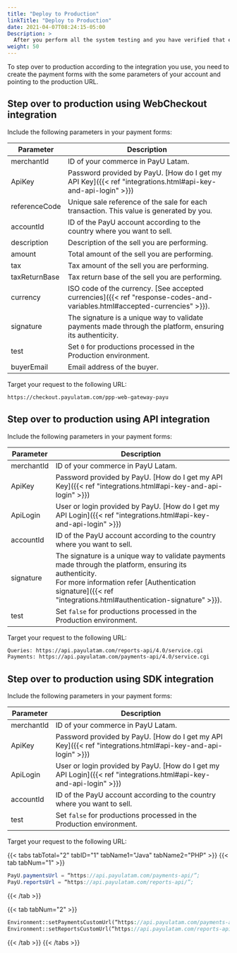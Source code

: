 ```yaml
---
title: "Deploy to Production"
linkTitle: "Deploy to Production"
date: 2021-04-07T08:24:15-05:00
Description: >
  After you perform all the system testing and you have verified that everything is working properly, you can change to the production server; where the actual transactions are processed.
weight: 50
---
```


To step over to production according to the integration you use, you need to create the payment forms with the some parameters of your account and pointing to the production URL.

## Step over to production using WebCheckout integration
Include the following parameters in your payment forms:

| Parameter     | Description                                                                                                 |
|---------------|-------------------------------------------------------------------------------------------------------------|
| merchantId    | ID of your commerce in PayU Latam.                                                                          |
| ApiKey        | Password provided by PayU. [How do I get my API Key]({{< ref "integrations.html#api-key-and-api-login" >}}) |
| referenceCode | Unique sale reference of the sale for each transaction. This value is generated by you.                     |
| accountId     | ID of the PayU account according to the country where you want to sell.                                     |
| description   | Description of the sell you are performing.                                                                 |
| amount        | Total amount of the sell you are performing.                                                                |
| tax           | Tax amount of the sell you are performing.                                                                  |
| taxReturnBase | Tax return base of the sell you are performing.                                                             |
| currency      | ISO code of the currency. [See accepted currencies]({{< ref "response-codes-and-variables.html#accepted-currencies" >}}). |
| signature     | The signature is a unique way to validate payments made through the platform, ensuring its authenticity.    |
| test          | Set `0` for productions processed in the Production environment.                                             |
| buyerEmail    | Email address of the buyer.                                                                                 |

Target your request to the following URL:

```HTML
https://checkout.payulatam.com/ppp-web-gateway-payu
```

## Step over to production using API integration
Include the following parameters in your payment forms:

| Parameter     | Description                                                                                                 |
|---------------|-------------------------------------------------------------------------------------------------------------|
| merchantId    | ID of your commerce in PayU Latam.                                                                          |
| ApiKey        | Password provided by PayU. [How do I get my API Key]({{< ref "integrations.html#api-key-and-api-login" >}}) |
| ApiLogin      | User or login provided by PayU. [How do I get my API Login]({{< ref "integrations.html#api-key-and-api-login" >}}) |
| accountId     | ID of the PayU account according to the country where you want to sell.                                     |
| signature     | The signature is a unique way to validate payments made through the platform, ensuring its authenticity.<br>For more information refer [Authentication signature]({{< ref "integrations.html#authentication-signature" >}}). |
| test          | Set `false` for productions processed in the Production environment.                                        |

Target your request to the following URL:

```HTML
Queries: https://api.payulatam.com/reports-api/4.0/service.cgi
Payments: https://api.payulatam.com/payments-api/4.0/service.cgi
```

## Step over to production using SDK integration
Include the following parameters in your payment forms:

| Parameter     | Description                                                                                                 |
|---------------|-------------------------------------------------------------------------------------------------------------|
| merchantId    | ID of your commerce in PayU Latam.                                                                          |
| ApiKey        | Password provided by PayU. [How do I get my API Key]({{< ref "integrations.html#api-key-and-api-login" >}}) |
| ApiLogin      | User or login provided by PayU. [How do I get my API Login]({{< ref "integrations.html#api-key-and-api-login" >}}) |
| accountId     | ID of the PayU account according to the country where you want to sell.                                     |
| test          | Set `false` for productions processed in the Production environment.                                        |

Target your request to the following URL:

{{< tabs tabTotal="2" tabID="1" tabName1="Java" tabName2="PHP" >}}
{{< tab tabNum="1" >}}
```Java
PayU.paymentsUrl = “https://api.payulatam.com/payments-api/”;
PayU.reportsUrl = “https://api.payulatam.com/reports-api/”;
```
{{< /tab >}}

{{< tab tabNum="2" >}}
```PHP
Environment::setPaymentsCustomUrl(“https://api.payulatam.com/payments-api/4.0/service.cgi”);
Environment::setReportsCustomUrl(“https://api.payulatam.com/reports-api/4.0/service.cgi”);
```
{{< /tab >}}
{{< /tabs >}}